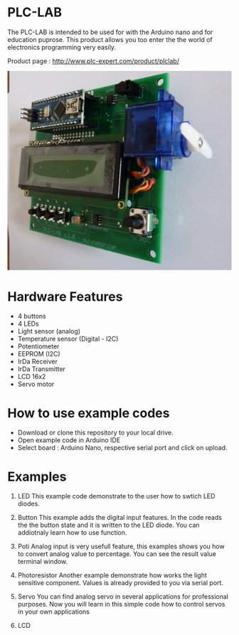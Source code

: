 # PLC-LAB
The PLC-LAB is intended to be used for with the Arduino nano and for education puprose. This product allows you too enter the the world of electronics programming very easily. 

Product page : http://www.plc-expert.com/product/plclab/

![alt tag](/plclab.jpg)

# Hardware Features
  * 4 buttons
  * 4 LEDs
  * Light sensor (analog)
  * Temperature sensor (Digital - I2C)
  * Potentiometer
  * EEPROM (I2C)
  * IrDa Receiver
  * IrDa Transmitter
  * LCD 16x2
  * Servo motor

# How to use example codes
  * Download or clone this repository to your local drive. 
  * Open example code in Arduino IDE
  * Select board : Arduino Nano, respective serial port and click on upload.

# Examples
  1. LED
     This example code demonstrate to the user how to swtich LED diodes.

  2. Button
     This example adds the digital input features. In the code reads the the button state and it is written to the LED diode.
     You can addiotnaly learn how to use function.

  3. Poti
     Analog input is very usefull feature, this examples shows you how to convert analog value to percentage.
     You can see the result value terminal window.

  4. Photoresistor
     Another example demonstrate how works the light sensitive component. Values is already provided to you via serial port.

  5. Servo
     You can find analog servo in several applications for professional purposes. Now you will learn in this simple code how to 
     control servos in your own applications

  6. LCD
